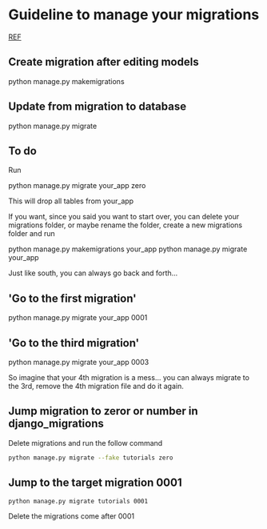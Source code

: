 # Guideline to manage your migrations

[REF](https://stackoverflow.com/questions/29253399/how-to-reset-migrations-in-django-1-7)

## Create migration after editing models

python manage.py makemigrations

## Update from migration to database

python manage.py migrate

## To do

Run

python manage.py migrate your_app zero

This will drop all tables from your_app

If you want, since you said you want to start over, you can delete your migrations folder, or maybe rename the folder, create a new migrations folder and run

python manage.py makemigrations your_app
python manage.py migrate your_app

Just like south, you can always go back and forth...

## 'Go to the first migration'

python manage.py migrate your_app 0001

## 'Go to the third migration'

python manage.py migrate your_app 0003

So imagine that your 4th migration is a mess... you can always migrate to the 3rd, remove the 4th migration file and do it again.

## Jump migration to zeror or number in django_migrations

Delete migrations and run the follow command

```bash
python manage.py migrate --fake tutorials zero
```

## Jump to the target migration 0001

```bash
python manage.py migrate tutorials 0001
```

Delete the migrations come after 0001

